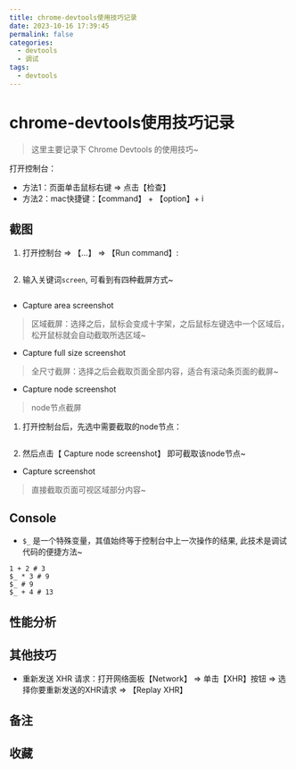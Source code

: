 ```yaml
---
title: chrome-devtools使用技巧记录
date: 2023-10-16 17:39:45
permalink: false
categories:
  - devtools
  - 调试
tags:
  - devtools
---
```



# chrome-devtools使用技巧记录

> 这里主要记录下 Chrome Devtools 的使用技巧~



打开控制台：
- 方法1：页面单击鼠标右键 => 点击【检查】
- 方法2：mac快捷键：【command】 + 【option】+ i


## 截图

1. 打开控制台 => 【...】 => 【Run command】:

<img class="zoom-custom-imgs" :src="$withBase('/images/tool/devtool01.jpg')" width="auto"/>

2. 输入关键词`screen`, 可看到有四种截屏方式~

<img class="zoom-custom-imgs" :src="$withBase('/images/tool/devtool02.jpg')" width="auto"/>


- Capture area screenshot
> 区域截屏：选择之后，鼠标会变成十字架，之后鼠标左键选中一个区域后，松开鼠标就会自动截取所选区域~


- Capture full size screenshot
> 全尺寸截屏：选择之后会截取页面全部内容，适合有滚动条页面的截屏~


- Capture node screenshot
> node节点截屏

1. 打开控制台后，先选中需要截取的node节点：

<img class="zoom-custom-imgs" :src="$withBase('/images/tool/devtool03.jpg')" width="auto"/>


2. 然后点击【 Capture node screenshot】 即可截取该node节点~


- Capture screenshot
> 直接截取页面可视区域部分内容~



## Console


- `$_` 是一个特殊变量，其值始终等于控制台中上一次操作的结果, 此技术是调试代码的便捷方法~

``` shell
1 + 2 # 3
$_ * 3 # 9
$_ # 9
$_ + 4 # 13
```













## 性能分析



## 其他技巧


- 重新发送 XHR 请求：打开网络面板【Network】 =>  单击【XHR】按钮  => 选择你要重新发送的XHR请求  => 【Replay XHR】





## 备注



## 收藏


